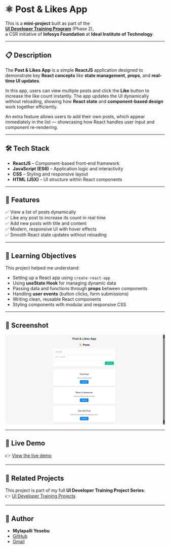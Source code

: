 # ⚛️ Post & Likes App

This is a **mini-project** built as part of the  
**[UI Developer Training Program](https://github.com/MylapalliYesebu/UI-Developer-Training-Projects.git)** (Phase 2),  
a CSR initiative of **Infosys Foundation** at **Ideal Institute of Technology**.

---

## 📋 Description

The **Post & Likes App** is a simple **ReactJS** application designed to demonstrate key **React concepts** like **state management**, **props**, and **real-time UI updates**.

In this app, users can view multiple posts and click the **Like** button to increase the like count instantly. The app updates the UI dynamically without reloading, showing how **React state** and **component-based design** work together efficiently.

An extra feature allows users to add their own posts, which appear immediately in the list — showcasing how React handles user input and component re-rendering.

---

## 🛠️ Tech Stack

* **ReactJS** – Component-based front-end framework
* **JavaScript (ES6)** – Application logic and interactivity
* **CSS** – Styling and responsive layout
* **HTML (JSX)** – UI structure within React components

---

## 🎯 Features

✅ View a list of posts dynamically  
✅ Like any post to increase its count in real time  
✅ Add new posts with title and content  
✅ Modern, responsive UI with hover effects  
✅ Smooth React state updates without reloading  

---

## 🧠 Learning Objectives

This project helped me understand:

* Setting up a React app using `create-react-app`
* Using **useState Hook** for managing dynamic data
* Passing data and functions through **props** between components
* Handling **user events** (button clicks, form submissions)
* Writing clean, reusable React components
* Styling components with modular and responsive CSS

---

## 📸 Screenshot

![Post & Likes App Screenshot](images/image.png)

---

## 🧪 Live Demo

👉 [View the live demo](https://mylapalliyesebu.github.io/post-likes-app-react/)

---

## 🔗 Related Projects

This project is part of my full **UI Developer Training Project Series**:  
👉 [UI Developer Training Projects](https://github.com/MylapalliYesebu/UI-Developer-Training-Projects)

---

## 👤 Author

* **Mylapalli Yesebu**
* [GitHub](https://github.com/MylapalliYesebu)
* [Gmail](mailto:yesebumylapalli08@gmail.com)
